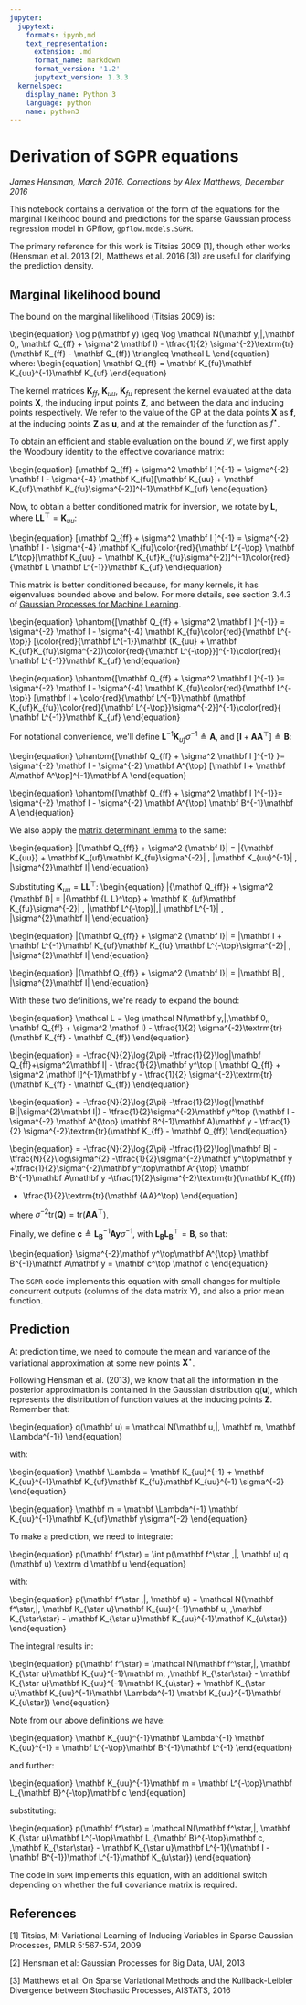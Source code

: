 ```yaml
---
jupyter:
  jupytext:
    formats: ipynb,md
    text_representation:
      extension: .md
      format_name: markdown
      format_version: '1.2'
      jupytext_version: 1.3.3
  kernelspec:
    display_name: Python 3
    language: python
    name: python3
---
```


# Derivation of SGPR equations

*James Hensman, March 2016. Corrections by Alex Matthews, December 2016*

This notebook contains a derivation of the form of the equations for the marginal likelihood bound and predictions for the sparse Gaussian process regression model in GPflow, `gpflow.models.SGPR`.

The primary reference for this work is Titsias 2009 [1], though other works (Hensman et al. 2013 [2], Matthews et al. 2016 [3]) are useful for clarifying the prediction density.

<!-- #region -->
## Marginal likelihood bound
The bound on the marginal likelihood (Titsias 2009) is:

\begin{equation}
\log p(\mathbf y) \geq \log \mathcal N(\mathbf y\,|\,\mathbf 0,\, \mathbf Q_{ff} + \sigma^2 \mathbf I) - \tfrac{1}{2} \sigma^{-2}\textrm{tr}(\mathbf K_{ff} - \mathbf Q_{ff}) \triangleq \mathcal L
\end{equation}
where:
\begin{equation}
\mathbf Q_{ff} = \mathbf K_{fu}\mathbf K_{uu}^{-1}\mathbf K_{uf}
\end{equation}


The kernel matrices $\mathbf K_{ff}$, $\mathbf K_{uu}$, $\mathbf K_{fu}$ represent the kernel evaluated at the data points $\mathbf X$, the inducing input points $\mathbf Z$, and between the data and inducing points respectively. We refer to the value of the GP at the data points $\mathbf X$ as $\mathbf f$, at the inducing points $\mathbf Z$ as $\mathbf u$, and at the remainder of the function as $f^\star$.

To obtain an efficient and stable evaluation on the bound $\mathcal L$, we first apply the Woodbury identity to the effective covariance matrix:

\begin{equation}
[\mathbf Q_{ff} + \sigma^2 \mathbf I ]^{-1} = \sigma^{-2} \mathbf I - \sigma^{-4} \mathbf K_{fu}[\mathbf K_{uu} + \mathbf K_{uf}\mathbf K_{fu}\sigma^{-2}]^{-1}\mathbf K_{uf}
\end{equation}

Now, to obtain a better conditioned matrix for inversion, we rotate by $\mathbf L$, where $\mathbf L\mathbf L^\top = \mathbf K_{uu}$:

\begin{equation}
[\mathbf Q_{ff} + \sigma^2 \mathbf I ]^{-1} = \sigma^{-2} \mathbf I - \sigma^{-4} \mathbf K_{fu}\color{red}{\mathbf L^{-\top} \mathbf L^\top}[\mathbf K_{uu} + \mathbf K_{uf}K_{fu}\sigma^{-2}]^{-1}\color{red}{\mathbf L \mathbf L^{-1}}\mathbf K_{uf}
\end{equation}

This matrix is better conditioned because, for many kernels, it has eigenvalues bounded above and below. For more details, see section 3.4.3 of [Gaussian Processes for Machine Learning](http://www.gaussianprocess.org/gpml/chapters/RW.pdf).

\begin{equation}
\phantom{[\mathbf Q_{ff} + \sigma^2 \mathbf I ]^{-1}} = \sigma^{-2} \mathbf I - \sigma^{-4} \mathbf K_{fu}\color{red}{\mathbf L^{-\top}} [\color{red}{\mathbf L^{-1}}\mathbf (K_{uu} + \mathbf K_{uf}K_{fu}\sigma^{-2})\color{red}{\mathbf L^{-\top}}]^{-1}\color{red}{ \mathbf L^{-1}}\mathbf K_{uf}
\end{equation}

\begin{equation}
\phantom{[\mathbf Q_{ff} + \sigma^2 \mathbf I ]^{-1} }= \sigma^{-2} \mathbf I - \sigma^{-4} \mathbf K_{fu}\color{red}{\mathbf L^{-\top}} [\mathbf I + \color{red}{\mathbf L^{-1}}\mathbf (\mathbf K_{uf}K_{fu})\color{red}{\mathbf L^{-\top}}\sigma^{-2}]^{-1}\color{red}{ \mathbf L^{-1}}\mathbf K_{uf}
\end{equation}

For notational convenience, we'll define $\mathbf L^{-1}\mathbf K_{uf}\sigma^{-1} \triangleq \mathbf A$, and  $[\mathbf I + \mathbf A\mathbf A^\top]\triangleq \mathbf B$:

\begin{equation}
\phantom{[\mathbf Q_{ff} + \sigma^2 \mathbf I ]^{-1} }= \sigma^{-2} \mathbf I - \sigma^{-2} \mathbf A^{\top} [\mathbf I + \mathbf A\mathbf A^\top]^{-1}\mathbf A
\end{equation}

\begin{equation}
\phantom{[\mathbf Q_{ff} + \sigma^2 \mathbf I ]^{-1}}= \sigma^{-2} \mathbf I - \sigma^{-2} \mathbf A^{\top} \mathbf B^{-1}\mathbf A
\end{equation}

We also apply the [matrix determinant lemma](https://en.wikipedia.org/wiki/Matrix_determinant_lemma) to the same:

\begin{equation}
|{\mathbf Q_{ff}} + \sigma^2 {\mathbf I}| = |{\mathbf K_{uu}} + 
 \mathbf K_{uf}\mathbf K_{fu}\sigma^{-2}| \, |\mathbf K_{uu}^{-1}| \, |\sigma^{2}\mathbf I|
\end{equation}

Substituting $\mathbf K_{uu} = {\mathbf {L L}^\top}$:
\begin{equation}
|{\mathbf Q_{ff}} + \sigma^2 {\mathbf I}| = |{\mathbf {L L}^\top} + 
 \mathbf K_{uf}\mathbf K_{fu}\sigma^{-2}| \, |\mathbf L^{-\top}|\,| \mathbf L^{-1}| \, |\sigma^{2}\mathbf I|
\end{equation}

\begin{equation}
|{\mathbf Q_{ff}} + \sigma^2 {\mathbf I}| = |\mathbf I + 
 \mathbf L^{-1}\mathbf K_{uf}\mathbf K_{fu} \mathbf L^{-\top}\sigma^{-2}| \, |\sigma^{2}\mathbf I|
\end{equation}

\begin{equation}
|{\mathbf Q_{ff}} + \sigma^2 {\mathbf I}| = |\mathbf B| \, |\sigma^{2}\mathbf I|
\end{equation}

With these two definitions, we're ready to expand the bound:

\begin{equation}
\mathcal L = \log \mathcal N(\mathbf y\,|\,\mathbf 0,\, \mathbf Q_{ff} + \sigma^2 \mathbf I) - \tfrac{1}{2} \sigma^{-2}\textrm{tr}(\mathbf K_{ff} - \mathbf Q_{ff})
\end{equation}

\begin{equation}
= -\tfrac{N}{2}\log{2\pi} -\tfrac{1}{2}\log|\mathbf Q_{ff}+\sigma^2\mathbf I| - \tfrac{1}{2}\mathbf y^\top [ \mathbf Q_{ff} + \sigma^2 \mathbf I]^{-1}\mathbf y - \tfrac{1}{2} \sigma^{-2}\textrm{tr}(\mathbf K_{ff} - \mathbf Q_{ff})
\end{equation}

\begin{equation}
= -\tfrac{N}{2}\log{2\pi} -\tfrac{1}{2}\log(|\mathbf B||\sigma^{2}\mathbf I|)  - \tfrac{1}{2}\sigma^{-2}\mathbf y^\top (\mathbf I - \sigma^{-2} \mathbf A^{\top} \mathbf B^{-1}\mathbf A)\mathbf y - \tfrac{1}{2} \sigma^{-2}\textrm{tr}(\mathbf K_{ff} - \mathbf Q_{ff})
\end{equation}

\begin{equation}
= -\tfrac{N}{2}\log{2\pi} 
-\tfrac{1}{2}\log|\mathbf B|
-\tfrac{N}{2}\log\sigma^{2}
-\tfrac{1}{2}\sigma^{-2}\mathbf y^\top\mathbf y
+\tfrac{1}{2}\sigma^{-2}\mathbf y^\top\mathbf A^{\top} \mathbf B^{-1}\mathbf A\mathbf y
-\tfrac{1}{2}\sigma^{-2}\textrm{tr}(\mathbf K_{ff})
+ \tfrac{1}{2}\textrm{tr}(\mathbf {AA}^\top)
\end{equation}

where $\sigma^{-2}\textrm{tr}(\mathbf Q) = \textrm{tr}(\mathbf {AA}^\top)$.

Finally, we define $\mathbf c \triangleq \mathbf L_{\mathbf B}^{-1}\mathbf A\mathbf y \sigma^{-1}$, with $\mathbf {L_BL_B}^\top = \mathbf B$, so that:

\begin{equation}
\sigma^{-2}\mathbf y^\top\mathbf A^{\top} \mathbf B^{-1}\mathbf A\mathbf y = 
\mathbf c^\top \mathbf c
\end{equation}

The `SGPR` code implements this equation with small changes for multiple concurrent outputs (columns of the data matrix Y), and also a prior mean function.

<!-- #endregion -->

## Prediction
At prediction time, we need to compute the mean and variance of the variational approximation at some new points $\mathbf X^\star$.

Following Hensman et al. (2013), we know that all the information in the posterior approximation is contained in the Gaussian distribution $q(\mathbf u)$, which represents the distribution of function values at the inducing points $\mathbf Z$. Remember that:

\begin{equation}
q(\mathbf u) = \mathcal N(\mathbf u\,|\,  \mathbf m, \mathbf \Lambda^{-1})
\end{equation}

with:

\begin{equation}
\mathbf \Lambda = \mathbf K_{uu}^{-1} + \mathbf K_{uu}^{-1}\mathbf K_{uf}\mathbf K_{fu}\mathbf K_{uu}^{-1} \sigma^{-2}
\end{equation}

\begin{equation}
\mathbf m = \mathbf \Lambda^{-1} \mathbf K_{uu}^{-1}\mathbf K_{uf}\mathbf y\sigma^{-2}
\end{equation}

To make a prediction, we need to integrate:

\begin{equation}
p(\mathbf f^\star) = \int p(\mathbf f^\star \,|\, \mathbf u) q (\mathbf u) \textrm d \mathbf u
\end{equation}

with:

\begin{equation}
p(\mathbf f^\star \,|\, \mathbf u) = \mathcal N(\mathbf f^\star\,|\, \mathbf K_{\star u}\mathbf K_{uu}^{-1}\mathbf u, \,\mathbf K_{\star\star} - \mathbf K_{\star u}\mathbf K_{uu}^{-1}\mathbf K_{u\star})
\end{equation}

The integral results in:

\begin{equation}
p(\mathbf f^\star) = \mathcal N(\mathbf f^\star\,|\, \mathbf K_{\star u}\mathbf K_{uu}^{-1}\mathbf m, \,\mathbf K_{\star\star} - \mathbf K_{\star u}\mathbf K_{uu}^{-1}\mathbf K_{u\star} + \mathbf K_{\star u}\mathbf K_{uu}^{-1}\mathbf \Lambda^{-1} \mathbf K_{uu}^{-1}\mathbf K_{u\star})
\end{equation}

Note from our above definitions we have:

\begin{equation}
\mathbf K_{uu}^{-1}\mathbf \Lambda^{-1} \mathbf K_{uu}^{-1} = 
\mathbf L^{-\top}\mathbf B^{-1}\mathbf L^{-1}
\end{equation}

and further:

\begin{equation}
\mathbf K_{uu}^{-1}\mathbf m = \mathbf L^{-\top}\mathbf L_{\mathbf B}^{-\top}\mathbf c
\end{equation}

substituting:

\begin{equation}
p(\mathbf f^\star) = \mathcal N(\mathbf f^\star\,|\, \mathbf K_{\star u}\mathbf L^{-\top}\mathbf L_{\mathbf B}^{-\top}\mathbf c, \,\mathbf K_{\star\star} - \mathbf K_{\star u}\mathbf L^{-1}(\mathbf I - \mathbf B^{-1})\mathbf L^{-1}\mathbf K_{u\star})
\end{equation}

The code in `SGPR` implements this equation, with an additional switch depending on whether the full covariance matrix is required.



## References

[1] Titsias, M: Variational Learning of Inducing Variables in Sparse Gaussian Processes, PMLR 5:567-574, 2009

[2] Hensman et al: Gaussian Processes for Big Data, UAI, 2013

[3] Matthews et al: On Sparse Variational Methods and the Kullback-Leibler Divergence between Stochastic Processes, AISTATS, 2016

